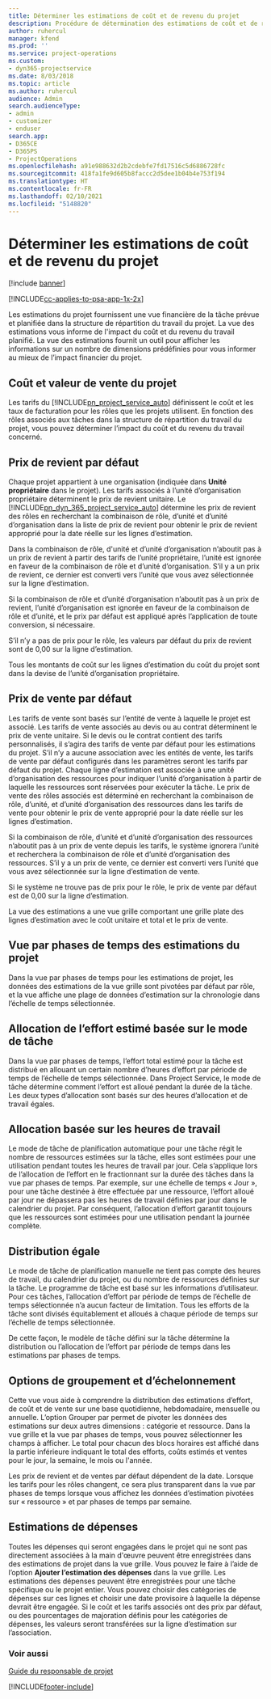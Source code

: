```yaml
---
title: Déterminer les estimations de coût et de revenu du projet
description: Procédure de détermination des estimations de coût et de revenu du projet dans Project Service
author: ruhercul
manager: kfend
ms.prod: ''
ms.service: project-operations
ms.custom:
- dyn365-projectservice
ms.date: 8/03/2018
ms.topic: article
ms.author: ruhercul
audience: Admin
search.audienceType:
- admin
- customizer
- enduser
search.app:
- D365CE
- D365PS
- ProjectOperations
ms.openlocfilehash: a91e988632d2b2cdebfe7fd17516c5d6886728fc
ms.sourcegitcommit: 418fa1fe9d605b8faccc2d5dee1b04b4e753f194
ms.translationtype: HT
ms.contentlocale: fr-FR
ms.lasthandoff: 02/10/2021
ms.locfileid: "5148820"
---
```

# <a name="determine-project-cost-and-revenue-estimates"></a>Déterminer les estimations de coût et de revenu du projet 

[!include [banner](../includes/psa-now-project-operations.md)]

[!INCLUDE[cc-applies-to-psa-app-1x-2x](../includes/cc-applies-to-psa-app-1x-2x.md)]

Les estimations du projet fournissent une vue financière de la tâche prévue et planifiée dans la structure de répartition du travail du projet. La vue des estimations vous informe de l'impact du coût et du revenu du travail planifié. La vue des estimations fournit un outil pour afficher les informations sur un nombre de dimensions prédéfinies pour vous informer au mieux de l’impact financier du projet.  
  
## <a name="cost-and-sales-value-of-the-project"></a>Coût et valeur de vente du projet  
Les tarifs du [!INCLUDE[pn_project_service_auto](../includes/pn-project-service-auto.md)] définissent le coût et les taux de facturation pour les rôles que les projets utilisent. En fonction des rôles associés aux tâches dans la structure de répartition du travail du projet, vous pouvez déterminer l’impact du coût et du revenu du travail concerné.  
  
## <a name="cost-price-defaulting"></a>Prix de revient par défaut  
Chaque projet appartient à une organisation (indiquée dans **Unité propriétaire** dans le projet). Les tarifs associés à l’unité d’organisation propriétaire déterminent le prix de revient unitaire. Le [!INCLUDE[pn_dyn_365_project_service_auto](../includes/pn-dyn-365-project-service-auto.md)] détermine les prix de revient des rôles en recherchant la combinaison de rôle, d’unité et d’unité d’organisation dans la liste de prix de revient pour obtenir le prix de revient approprié pour la date réelle sur les lignes d’estimation.  
  
Dans la combinaison de rôle, d'unité et d’unité d’organisation n’aboutit pas à un prix de revient à partir des tarifs de l’unité propriétaire, l’unité est ignorée en faveur de la combinaison de rôle et d’unité d’organisation. S’il y a un prix de revient, ce dernier est converti vers l’unité que vous avez sélectionnée sur la ligne d’estimation.  
  
Si la combinaison de rôle et d’unité d’organisation n’aboutit pas à un prix de revient, l’unité d’organisation est ignorée en faveur de la combinaison de rôle et d’unité, et le prix par défaut est appliqué après l’application de toute conversion, si nécessaire.  
  
 S’il n’y a pas de prix pour le rôle, les valeurs par défaut du prix de revient sont de 0,00 sur la ligne d’estimation.  
  
 Tous les montants de coût sur les lignes d’estimation du coût du projet sont dans la devise de l’unité d’organisation propriétaire.  
  
## <a name="sales-price-defaulting"></a>Prix de vente par défaut  
Les tarifs de vente sont basés sur l’entité de vente à laquelle le projet est associé. Les tarifs de vente associés au devis ou au contrat déterminent le prix de vente unitaire. Si le devis ou le contrat contient des tarifs personnalisés, il s’agira des tarifs de vente par défaut pour les estimations du projet. S’il n’y a aucune association avec les entités de vente, les tarifs de vente par défaut configurés dans les paramètres seront les tarifs par défaut du projet. Chaque ligne d’estimation est associée à une unité d’organisation des ressources pour indiquer l’unité d’organisation à partir de laquelle les ressources sont réservées pour exécuter la tâche. Le prix de vente des rôles associés est déterminé en recherchant la combinaison de rôle, d’unité, et d’unité d’organisation des ressources dans les tarifs de vente pour obtenir le prix de vente approprié pour la date réelle sur les lignes d’estimation.  
  
Si la combinaison de rôle, d’unité et d’unité d’organisation des ressources n’aboutit pas à un prix de vente depuis les tarifs, le système ignorera l’unité et recherchera la combinaison de rôle et d’unité d’organisation des ressources. S’il y a un prix de vente, ce dernier est converti vers l’unité que vous avez sélectionnée sur la ligne d’estimation de vente.  
  
Si le système ne trouve pas de prix pour le rôle, le prix de vente par défaut est de 0,00 sur la ligne d’estimation.  
  
La vue des estimations a une vue grille comportant une grille plate des lignes d’estimation avec le coût unitaire et total et le prix de vente.  
  
## <a name="time-phased-view-of-project-estimates"></a>Vue par phases de temps des estimations du projet  
Dans la vue par phases de temps pour les estimations de projet, les données des estimations de la vue grille sont pivotées par défaut par rôle, et la vue affiche une plage de données d’estimation sur la chronologie dans l’échelle de temps sélectionnée.  
  
## <a name="effort-estimate-allocation-based-on-task-mode"></a>Allocation de l’effort estimé basée sur le mode de tâche  
Dans la vue par phases de temps, l’effort total estimé pour la tâche est distribué en allouant un certain nombre d’heures d’effort par période de temps de l’échelle de temps sélectionnée. Dans Project Service, le mode de tâche détermine comment l’effort est alloué pendant la durée de la tâche. Les deux types d’allocation sont basés sur des heures d’allocation et de travail égales. 
  
## <a name="work-hours-based-allocation"></a>Allocation basée sur les heures de travail  
Le mode de tâche de planification automatique pour une tâche régit le nombre de ressources estimées sur la tâche, elles sont estimées pour une utilisation pendant toutes les heures de travail par jour. Cela s’applique lors de l’allocation de l’effort en le fractionnant sur la durée des tâches dans la vue par phases de temps. Par exemple, sur une échelle de temps « Jour », pour une tâche destinée à être effectuée par une ressource, l’effort alloué par jour ne dépassera pas les heures de travail définies par jour dans le calendrier du projet. Par conséquent, l’allocation d’effort garantit toujours que les ressources sont estimées pour une utilisation pendant la journée complète.  
  
## <a name="even-distribution"></a>Distribution égale  
Le mode de tâche de planification manuelle ne tient pas compte des heures de travail, du calendrier du projet, ou du nombre de ressources définies sur la tâche. Le programme de tâche est basé sur les informations d’utilisateur. Pour ces tâches, l’allocation d’effort par période de temps de l’échelle de temps sélectionnée n’a aucun facteur de limitation. Tous les efforts de la tâche sont divisés équitablement et alloués à chaque période de temps sur l’échelle de temps sélectionnée.  
  
De cette façon, le modèle de tâche défini sur la tâche détermine la distribution ou l’allocation de l’effort par période de temps dans les estimations par phases de temps.  
  
## <a name="grouping-and-time-phasing-options"></a>Options de groupement et d’échelonnement  
Cette vue vous aide à comprendre la distribution des estimations d’effort, de coût et de vente sur une base quotidienne, hebdomadaire, mensuelle ou annuelle. L’option Grouper par permet de pivoter les données des estimations sur deux autres dimensions : catégorie et ressource. Dans la vue grille et la vue par phases de temps, vous pouvez sélectionner les champs à afficher. Le total pour chacun des blocs horaires est affiché dans la partie inférieure indiquant le total des efforts, coûts estimés et ventes pour le jour, la semaine, le mois ou l'année.  
  
Les prix de revient et de ventes par défaut dépendent de la date. Lorsque les tarifs pour les rôles changent, ce sera plus transparent dans la vue par phases de temps lorsque vous affichez les données d’estimation pivotées sur « ressource » et par phases de temps par semaine.  
  
## <a name="expense-estimates"></a>Estimations de dépenses  
Toutes les dépenses qui seront engagées dans le projet qui ne sont pas directement associées à la main d'œuvre peuvent être enregistrées dans des estimations de projet dans la vue grille. Vous pouvez le faire à l’aide de l’option **Ajouter l’estimation des dépenses** dans la vue grille. Les estimations des dépenses peuvent être enregistrées pour une tâche spécifique ou le projet entier. Vous pouvez choisir des catégories de dépenses sur ces lignes et choisir une date provisoire à laquelle la dépense devrait être engagée. Si le coût et les tarifs associés ont des prix par défaut, ou des pourcentages de majoration définis pour les catégories de dépenses, les valeurs seront transférées sur la ligne d’estimation sur l’association.  
  
### <a name="see-also"></a>Voir aussi  
 [Guide du responsable de projet](../psa/project-manager-guide.md)


[!INCLUDE[footer-include](../includes/footer-banner.md)]